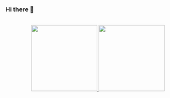 ### Hi there 👋

<div align="center"><br>
    <a href="https://github.com/fabianedl">
        <img height="180em" src="https://github-readme-stats.vercel.app/api?username=fabianedl&show_icons=true&theme=github_dark&include_all_commits=true&count_private=true"/>
        <img height="180em" src="https://github-readme-stats.vercel.app/api/top-langs/?username=fabianedl&layout=compact&langs_count=8&theme=github_dark&include_all_commits=true&count_private=true"/>
    </a>
</div>

<!--
**fabianedl/fabianedl** is a ✨ _special_ ✨ repository because its `README.md` (this file) appears on your GitHub profile.

Here are some ideas to get you started:

- 🔭 I’m currently working on ...
- 🌱 I’m currently learning ...
- 👯 I’m looking to collaborate on ...
- 🤔 I’m looking for help with ...
- 💬 Ask me about ...
- 📫 How to reach me: ...
- 😄 Pronouns: ...
- ⚡ Fun fact: ...
-->
